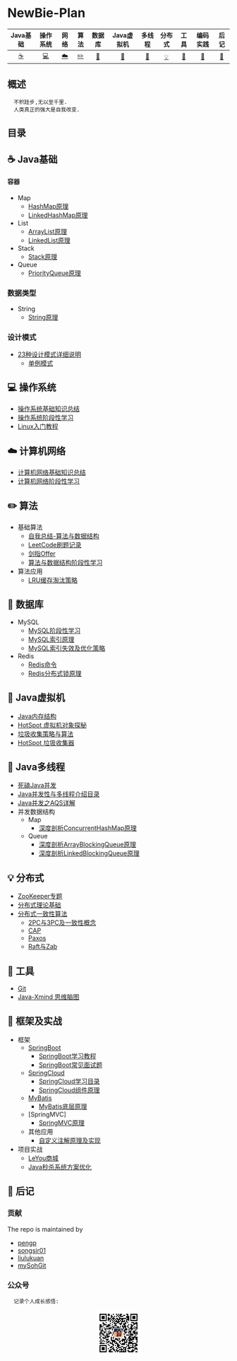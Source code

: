 # NewBie-Plan

|           Java基础             |             操作系统                   |             网络               |             算法                     |               数据库                   |          Java虚拟机            |               多线程                 |                分布式                  |              工具              |                  编码实践             |                 后记                  |
| :----------------------------: | :----------------------------------: | :----------------------------: |     :------------------------------: | :----------------------------------: | :----------------------------: |   :------------------------------: | :----------------------------------: | :----------------------------: | :------------------------------: | :----------------------------------: |
| [:coffee:](#coffee-Java基础)    | [:computer:](#computer-操作系统)      | [:cloud:](#cloud-计算机网络)     | [:pencil2:](#pencil2-算法)        | [:floppy_disk:](#floppy_disk-数据库)  |[:art:](#art-Java虚拟机)         | [:couple:](#coffee-Java多线程) | [:bulb:](#bulb-分布式) | [:hammer:](#hammer-工具) | [:speak_no_evil:](#speak_no_evil-框架及实战) | [:memo:](#memo-后记) |
## 概述
```
  不积跬步,无以至千里.
  人类真正的强大是自我改变.
```
## 目录
## :coffee: Java基础
#### 容器

  - Map
    - [HashMap原理](/docs/notes/Java基础/Java-容器/Map/HashMap.md)<br>
    - [LinkedHashMap原理](https://www.jianshu.com/p/8f4f58b4b8ab)
  - List  
    - [ArrayList原理](/docs/notes/Java基础/Java-容器/Collection集合/基础知识/ArrayList.md)<br>
    - [LinkedList原理](/docs/notes/Java基础/Java-容器/Collection集合/基础知识/LinkedList.md)<br>
  - Stack
    - [Stack原理](/docs/notes/Java基础/Java-容器/Collection集合/基础知识/Stack.md)
  - Queue
    - [PriorityQueue原理](https://blog.csdn.net/qq_35326718/article/details/72866180)

### 数据类型
 - String 
   - [String原理](/docs/notes/Java基础/Java-数据类型/引用数据类型/String.md)
### 设计模式
 - [23种设计模式详细说明](http://c.biancheng.net/design_pattern/)
    - [单例模式](/notes/设计模式/单例模式.md)
## :computer: 操作系统
 - [操作系统基础知识总结](https://blog.csdn.net/qq_35564813/article/details/80651259)
 - [操作系统阶段性学习](https://blog.csdn.net/qq_31278903/article/category/7954154)
 - [Linux入门教程](http://c.biancheng.net/linux_tutorial/)
## :cloud: 计算机网络
 - [计算机网络基础知识总结](https://blog.csdn.net/qq_34337272/article/details/81776275)
 - [计算机网络阶段性学习](https://blog.csdn.net/qq_35533401/article/category/7507100/)
## :pencil2: 算法
 - 基础算法
   - [自我总结-算法与数据结构](https://github.com/553899811/Algorithm-And-DataStructure)
   - [LeetCode刷题记录](https://github.com/553899811/LeetCode)
   - [剑指Offer](https://github.com/553899811/LeetCode)
   - [算法与数据结构阶段性学习](https://www.geeksforgeeks.org/fundamentals-of-algorithms/)
 - 算法应用
   - [LRU缓存淘汰策略]()
## :floppy_disk: 数据库
 - MySQL
   - [MySQL阶段性学习](https://guobinhit.blog.csdn.net/column/info/16138/)
   - [MySQL索引原理](/docs/notes/数据库/MySQL/索引原理分析.md)
   - [MySQL索引失效及优化策略](/docs/notes/数据库/MySQL/索引失效及优化策略.md)
 - Redis
   - [Redis命令](http://redisdoc.com/)
   - [Redis分布式锁原理](/docs/notes/分布式/分布式锁/分布式锁的实现.md)
## :art: Java虚拟机
 - [Java内存结构](docs/notes/Java虚拟机/Java内存区域.md)
 - [HotSpot 虚拟机对象探秘]()
 - [垃圾收集策略与算法]()
 - [HotSpot 垃圾收集器]()
## :couple: Java多线程
 - [死磕Java并发](http://cmsblogs.com/?p=2611)
 - [Java并发性与多线程介绍目录](http://ifeve.com/java-concurrency-thread-directory/)
 - [Java并发之AQS详解](https://www.cnblogs.com/waterystone/p/4920797.html) 
 - 并发数据结构
   - Map
     - [深度剖析ConcurrentHashMap原理](http://www.importnew.com/28263.html)
   - Queue
     - [深度剖析ArrayBlockingQueue原理](https://blog.csdn.net/zzp_403184692/article/details/8021615)
     - [深度剖析LinkedBlockingQueue原理](https://blog.csdn.net/tonywu1992/article/details/83419448)
## :bulb: 分布式
 - [ZooKeeper专题](docs/notes/分布式/ZooKeeper/)
 - [分布式理论基础](https://github.com/xingshaocheng/architect-awesome/blob/master/README.md#%E5%88%86%E5%B8%83%E5%BC%8F%E4%B8%80%E8%87%B4)
 - [分布式一致性算法](https://www.cnblogs.com/bangerlee/tag/%E5%88%86%E5%B8%83%E5%BC%8F%E7%B3%BB%E7%BB%9F/)
   - [2PC与3PC及一致性概念](https://www.cnblogs.com/bangerlee/p/5268485.html)
   - [CAP](https://www.cnblogs.com/bangerlee/p/5328888.html)
   - [Paxos](https://www.cnblogs.com/bangerlee/p/5655754.html)
   - [Raft与Zab](https://www.cnblogs.com/bangerlee/p/5991417.html)
## :hammer: 工具
 - [Git](docs/notes/工具及组件/Git.md)
 - [Java-Xmind 思维脑图](https://github.com/553899811/Java-Xmind)
## :speak_no_evil: 框架及实战
 - 框架
   - [SpringBoot](https://spring.io/projects/spring-boot)
     - [SpringBoot学习教程](http://cmsblogs.com/?p=2919)
     - [SpringBoot常见面试题](/docs/notes/基础框架/Spring/SpringBoot常见面试题.md)
   - [SpringCloud](https://spring.io/projects/spring-cloud)
     - [SpringCloud学习目录](http://blog.didispace.com/spring-cloud-learning/)
     - [SpringCloud组件原理](/docs/notes/基础框架/Spring/SpringCloud组件原理.md)
   - [MyBatis]()
     - [MyBatis底层原理]()
   - [SpringMVC]
     - [SpringMVC原理](/docs/notes/基础框架/Spring/SpringMVC原理.md)
   - 其他应用
     - [自定义注解原理及实现](/docs/notes/基础框架/自定义注解原理及实现.md)
 - 项目实战
   - [LeYou商城](https://space.bilibili.com/248011590/video) 
   - [Java秒杀系统方案优化](https://pan.baidu.com/s/1W-cMJT0Q7BDiwrywI9VucQ)
## :memo: 后记
### 贡献
 The repo is maintained by

 - [pengp](https://github.com/pengp)</br>
 - [songsir01](https://github.com/songsir01)</br>
 - [liulukuan](https://github.com/liulukuan)</br>
 - [mySohGit](https://github.com/mySohGit)
    
### 公众号
```
  记录个人成长感悟:
```
<center>
<img src="about/_media/conghuajidan.jpg" width="20%" height="20%"/>
</center>
